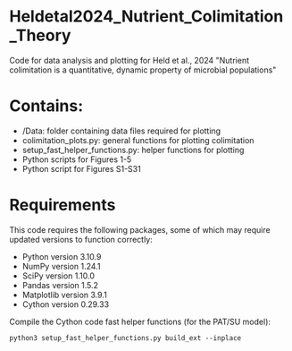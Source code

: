# Heldetal2024_Nutrient_Colimitation_Theory
Code for data analysis and plotting for Held et al., 2024 "Nutrient colimitation is a quantitative, dynamic property of microbial populations"

# Contains:
- /Data: folder containing data files required for plotting
- colimitation_plots.py: general functions for plotting colimitation
- setup_fast_helper_functions.py: helper functions for plotting
- Python scripts for Figures 1-5
- Python script for Figures S1-S31

# Requirements

This code requires the following packages, some of which may require updated versions to function correctly:

* Python version 3.10.9
* NumPy version 1.24.1
* SciPy version 1.10.0
* Pandas version 1.5.2
* Matplotlib version 3.9.1
* Cython version 0.29.33

Compile the Cython code fast helper functions (for the PAT/SU model):

```
python3 setup_fast_helper_functions.py build_ext --inplace

